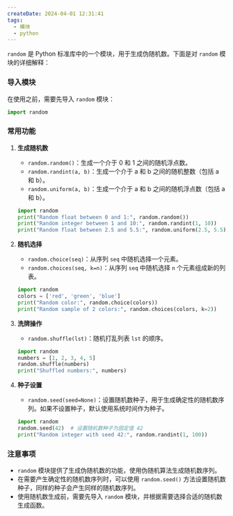 ```yaml
---
createDate: 2024-04-01 12:31:41
tags:
  - 模块
  - python
---
```

`random` 是 Python 标准库中的一个模块，用于生成伪随机数。下面是对 `random` 模块的详细解释：

### 导入模块
在使用之前，需要先导入 `random` 模块：
```python
import random
```

### 常用功能
1. **生成随机数**
   - `random.random()`：生成一个介于 0 和 1 之间的随机浮点数。
   - `random.randint(a, b)`：生成一个介于 a 和 b 之间的随机整数（包括 a 和 b）。
   - `random.uniform(a, b)`：生成一个介于 a 和 b 之间的随机浮点数（包括 a 和 b）。
   ```python
   import random
   print("Random float between 0 and 1:", random.random())
   print("Random integer between 1 and 10:", random.randint(1, 10))
   print("Random float between 2.5 and 5.5:", random.uniform(2.5, 5.5))
   ```

2. **随机选择**
   - `random.choice(seq)`：从序列 `seq` 中随机选择一个元素。
   - `random.choices(seq, k=n)`：从序列 `seq` 中随机选择 `n` 个元素组成新的列表。
   ```python
   import random
   colors = ['red', 'green', 'blue']
   print("Random color:", random.choice(colors))
   print("Random sample of 2 colors:", random.choices(colors, k=2))
   ```

3. **洗牌操作**
   - `random.shuffle(lst)`：随机打乱列表 `lst` 的顺序。
   ```python
   import random
   numbers = [1, 2, 3, 4, 5]
   random.shuffle(numbers)
   print("Shuffled numbers:", numbers)
   ```

4. **种子设置**
   - `random.seed(seed=None)`：设置随机数种子，用于生成确定性的随机数序列。如果不设置种子，默认使用系统时间作为种子。
   ```python
   import random
   random.seed(42)  # 设置随机数种子为固定值 42
   print("Random integer with seed 42:", random.randint(1, 100))
   ```

### 注意事项
- `random` 模块提供了生成伪随机数的功能，使用伪随机算法生成随机数序列。
- 在需要产生确定性的随机数序列时，可以使用 `random.seed()` 方法设置随机数种子，同样的种子会产生同样的随机数序列。
- 使用随机数生成前，需要先导入 `random` 模块，并根据需要选择合适的随机数生成函数。